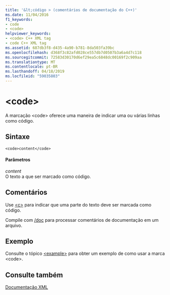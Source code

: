 ```yaml
---
title: '&lt;código > (comentários de documentação do C++)'
ms.date: 11/04/2016
f1_keywords:
- code
- <code>
helpviewer_keywords:
- <code> C++ XML tag
- code C++ XML tag
ms.assetid: 687db3f8-d435-4a90-b781-8da503fa39bc
ms.openlocfilehash: d368f3c82afd028ce557db7d0507b3a6a4d7c118
ms.sourcegitcommit: 72583d30170d6ef29ea5c6848dc00169f2c909aa
ms.translationtype: MT
ms.contentlocale: pt-BR
ms.lasthandoff: 04/18/2019
ms.locfileid: "59035803"
---
```

# <a name="ltcodegt"></a>&lt;code&gt;

A marcação \<code> oferece uma maneira de indicar uma ou várias linhas como código.

## <a name="syntax"></a>Sintaxe

```
<code>content</code>
```

#### <a name="parameters"></a>Parâmetros

*content*<br/>
O texto a que ser marcado como código.

## <a name="remarks"></a>Comentários

Use [\<c>](c-visual-cpp.md) para indicar que uma parte do texto deve ser marcada como código.

Compile com [/doc](doc-process-documentation-comments-c-cpp.md) para processar comentários de documentação em um arquivo.

## <a name="example"></a>Exemplo

Consulte o tópico [\<example>](example-visual-cpp.md) para obter um exemplo de como usar a marca \<code>.

## <a name="see-also"></a>Consulte também

[Documentação XML](xml-documentation-visual-cpp.md)